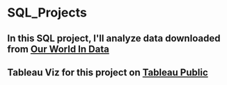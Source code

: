 # SQL_Projects
## In this SQL project, I'll analyze data downloaded from [Our World In Data]( https://ourworldindata.org/covid-deaths)
## Tableau Viz for this project on [Tableau Public](https://public.tableau.com/views/CovidVisualization_16628483553560/Dashboard1?:language=en-US&:display_count=n&:origin=viz_share_link)

